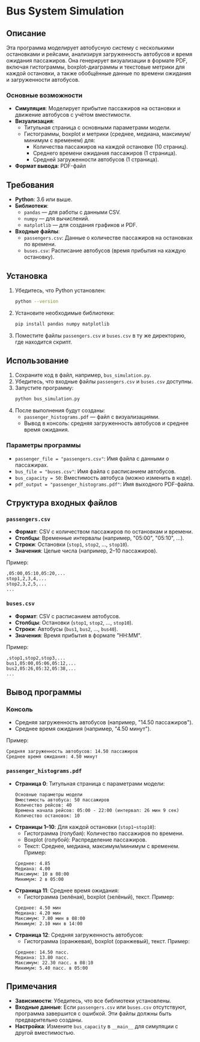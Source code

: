 # Bus System Simulation

## Описание

Эта программа моделирует автобусную систему с несколькими остановками и рейсами, анализируя загруженность автобусов и время ожидания пассажиров. Она генерирует визуализации в формате PDF, включая гистограммы, boxplot-диаграммы и текстовые метрики для каждой остановки, а также обобщённые данные по времени ожидания и загруженности автобусов.

### Основные возможности
- **Симуляция**: Моделирует прибытие пассажиров на остановки и движение автобусов с учётом вместимости.
- **Визуализация**:
  - Титульная страница с основными параметрами модели.
  - Гистограммы, boxplot и метрики (среднее, медиана, максимум/минимум с временем) для:
    - Количества пассажиров на каждой остановке (10 страниц).
    - Среднего времени ожидания пассажиров (1 страница).
    - Средней загруженности автобусов (1 страница).
- **Формат вывода**: PDF-файл

## Требования

- **Python**: 3.6 или выше.
- **Библиотеки**:
  - `pandas` — для работы с данными CSV.
  - `numpy` — для вычислений.
  - `matplotlib` — для создания графиков и PDF.
- **Входные файлы**:
  - `passengers.csv`: Данные о количестве пассажиров на остановках по времени.
  - `buses.csv`: Расписание автобусов (время прибытия на каждую остановку).

## Установка

1. Убедитесь, что Python установлен:
   ```bash
   python --version
   ```
2. Установите необходимые библиотеки:
   ```bash
   pip install pandas numpy matplotlib
   ```
3. Поместите файлы `passengers.csv` и `buses.csv` в ту же директорию, где находится скрипт.

## Использование

1. Сохраните код в файл, например, `bus_simulation.py`.
2. Убедитесь, что входные файлы `passengers.csv` и `buses.csv` доступны.
3. Запустите программу:
   ```bash
   python bus_simulation.py
   ```
4. После выполнения будут созданы:
   - `passenger_histograms.pdf` — файл с визуализациями.
   - Вывод в консоль: средняя загруженность автобусов и среднее время ожидания.

### Параметры программы
- `passenger_file = "passengers.csv"`: Имя файла с данными о пассажирах.
- `bus_file = "buses.csv"`: Имя файла с расписанием автобусов.
- `bus_capacity = 50`: Вместимость автобуса (можно изменить в коде).
- `pdf_output = "passenger_histograms.pdf"`: Имя выходного PDF-файла.

## Структура входных файлов

### `passengers.csv`
- **Формат**: CSV с количеством пассажиров по остановкам и времени.
- **Столбцы**: Временные интервалы (например, "05:00", "05:10", ...).
- **Строки**: Остановки (`stop1`, `stop2`, ..., `stop10`).
- **Значения**: Целые числа (например, 2–10 пассажиров).

Пример:
```
,05:00,05:10,05:20,...
stop1,2,3,4,...
stop2,3,2,5,...
...
```

### `buses.csv`
- **Формат**: CSV с расписанием автобусов.
- **Столбцы**: Остановки (`stop1`, `stop2`, ..., `stop10`).
- **Строки**: Автобусы (`bus1`, `bus2`, ..., `bus40`).
- **Значения**: Время прибытия в формате "HH:MM".

Пример:
```
,stop1,stop2,stop3,...
bus1,05:00,05:06,05:12,...
bus2,05:26,05:32,05:38,...
...
```

## Вывод программы

### Консоль
- Средняя загруженность автобусов (например, "14.50 пассажиров").
- Среднее время ожидания (например, "4.50 минут").

Пример:
```
Средняя загруженность автобусов: 14.50 пассажиров
Среднее время ожидания: 4.50 минут
```

### `passenger_histograms.pdf`
- **Страница 0**: Титульная страница с параметрами модели:
  ```
  Основные параметры модели
  Вместимость автобуса: 50 пассажиров
  Количество рейсов: 40
  Времена начала рейсов: 05:00 - 22:00 (интервал: 26 мин 9 сек)
  Количество остановок: 10
  ```
- **Страницы 1–10**: Для каждой остановки (`stop1`–`stop10`):
  - Гистограмма (голубая): Количество пассажиров по времени.
  - Boxplot (голубой): Распределение пассажиров.
  - Текст: Среднее, медиана, максимум/минимум с временем.
  Пример:
  ```
  Среднее: 4.85
  Медиана: 4.00
  Максимум: 10 в 08:00
  Минимум: 2 в 05:00
  ```
- **Страница 11**: Среднее время ожидания:
  - Гистограмма (зелёная), boxplot (зелёный), текст.
  Пример:
  ```
  Среднее: 4.50 мин
  Медиана: 4.20 мин
  Максимум: 7.80 мин в 08:00
  Минимум: 2.10 мин в 14:00
  ```
- **Страница 12**: Средняя загруженность автобусов:
  - Гистограмма (оранжевая), boxplot (оранжевый), текст.
  Пример:
  ```
  Среднее: 14.50 пасс.
  Медиана: 13.80 пасс.
  Максимум: 22.30 пасс. в 08:10
  Минимум: 5.40 пасс. в 05:00
  ```

## Примечания
- **Зависимости**: Убедитесь, что все библиотеки установлены.
- **Входные данные**: Если `passengers.csv` или `buses.csv` отсутствуют, программа завершится с ошибкой. Эти файлы должны быть предварительно созданы.
- **Настройка**: Измените `bus_capacity` в `__main__` для симуляции с другой вместимостью.
